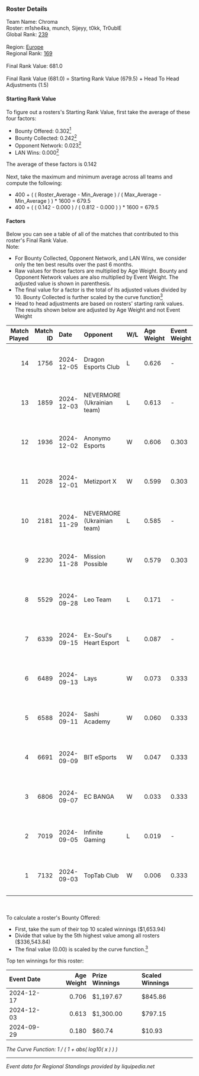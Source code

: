 ### Roster Details<br />
Team Name: Chroma<br />
Roster: m1she4ka, munch, Sijeyy, t0kk, Tr0ublE<br />
Global Rank: [239](../../standings_global_2025_03_01.md)<br />
<br />
Region: [Europe]( ../../standings_europe_2025_03_01.md)<br />
Regional Rank: [169]( ../../standings_europe_2025_03_01.md)<br />
<br />
Final Rank Value:  681.0<br />
<br />
Final Rank Value (681.0) = Starting Rank Value (679.5) + Head To Head Adjustments (1.5)<br />

#### Starting Rank Value<br />
To figure out a rosters's Starting Rank Value, first take the average of these four factors:<br />
- Bounty Offered: 0.302[<sup>1</sup>](#table2)
- Bounty Collected: 0.242[<sup>2</sup>](#table1)
- Opponent Network: 0.023[<sup>2</sup>](#table1)
- LAN Wins: 0.000[<sup>2</sup>](#table1)

The average of these factors is 0.142<br />
<br />
Next, take the maximum and minimum average across all teams and compute the following:<br />
- 400 + ( ( Roster_Average - Min_Average ) / ( Max_Average - Min_Average ) ) * 1600 = 679.5
- 400 + ( ( 0.142 - 0.000 ) / ( 0.812 - 0.000 ) ) * 1600 = 679.5


#### Factors<br />
Below you can see a table of all of the matches that contributed to this roster's Final Rank Value.<br />
Note:<br />

- For Bounty Collected, Opponent Network, and LAN Wins, we consider only the ten best results over the past 6 months.
- Raw values for those factors are multiplied by Age Weight. Bounty and Opponent Network values are also multiplied by Event Weight. The adjusted value is shown in parenthesis.
- The final value for a factor is the total of its adjusted values divided by 10. Bounty Collected is further scaled by the curve function[<sup>3</sup>](#curveFunction)
- Head to head adjustments are based on rosters' starting rank values. The results shown below are adjusted by Age Weight and not Event Weight
<span id="table1"></span><br />


| Match Played | Match ID | Date       | Opponent                   | W/L | Age Weight | Event Weight | Bounty Collected | Opponent Network | LAN Wins  | H2H Adj. | Roster                                 |
| -: | -: | :- | :- | :- | :- | :- | :- | :- | :- | -: | :- |
|           14 |     1756 | 2024-12-05 | Dragon Esports Club        | L   | 0.626      | -            | -                | -                | -         |    -9.73 | m1she4ka, munch, Sijeyy, t0kk, Tr0ublE |
|           13 |     1859 | 2024-12-03 | NEVERMORE (Ukrainian team) | L   | 0.613      | -            | -                | -                | -         |    -7.49 | m1she4ka, munch, Sijeyy, t0kk, Tr0ublE |
|           12 |     1936 | 2024-12-02 | Anonymo Esports            | W   | 0.606      | 0.303        | 0.038 (0.007)    | 0.771 (0.141)    | 0 (0.000) |    13.16 | m1she4ka, munch, Sijeyy, t0kk, Tr0ublE |
|           11 |     2028 | 2024-12-01 | Metizport X                | W   | 0.599      | 0.303        | 0.001 (0.000)    | 0.213 (0.039)    | 0 (0.000) |     8.37 | m1she4ka, munch, Sijeyy, t0kk, Tr0ublE |
|           10 |     2181 | 2024-11-29 | NEVERMORE (Ukrainian team) | L   | 0.585      | -            | -                | -                | -         |    -7.42 | m1she4ka, munch, Sijeyy, t0kk, Tr0ublE |
|            9 |     2230 | 2024-11-28 | Mission Possible           | W   | 0.579      | 0.303        | 0.000 (0.000)    | 0.273 (0.048)    | 0 (0.000) |     6.20 | m1she4ka, munch, Sijeyy, t0kk, Tr0ublE |
|            8 |     5529 | 2024-09-28 | Leo Team                   | L   | 0.171      | -            | -                | -                | -         |    -1.65 | m1she4ka, munch, Sijeyy, t0kk, Tr0ublE |
|            7 |     6339 | 2024-09-15 | Ex-Soul's Heart Esport     | L   | 0.087      | -            | -                | -                | -         |    -1.56 | m1she4ka, munch, Sijeyy, t0kk, Tr0ublE |
|            6 |     6489 | 2024-09-13 | Lays                       | W   | 0.073      | 0.333        | 0.000 (0.000)    | 0.007 (0.000)    | 0 (0.000) |     0.40 | m1she4ka, munch, Sijeyy, t0kk, Tr0ublE |
|            5 |     6588 | 2024-09-11 | Sashi Academy              | W   | 0.060      | 0.333        | 0.001 (0.000)    | 0.280 (0.006)    | 0 (0.000) |     0.96 | m1she4ka, munch, Sijeyy, t0kk, Tr0ublE |
|            4 |     6691 | 2024-09-09 | BIT eSports                | W   | 0.047      | 0.333        | 0.000 (0.000)    | 0.002 (0.000)    | 0 (0.000) |     0.34 | m1she4ka, munch, Sijeyy, t0kk, Tr0ublE |
|            3 |     6806 | 2024-09-07 | EC BANGA                   | W   | 0.033      | 0.333        | 0.000 (0.000)    | 0.059 (0.001)    | 0 (0.000) |     0.28 | m1she4ka, munch, Sijeyy, Tr0ublE, WOLF |
|            2 |     7019 | 2024-09-05 | Infinite Gaming            | L   | 0.019      | -            | -                | -                | -         |    -0.37 | m1she4ka, munch, Sijeyy, Tr0ublE, WOLF |
|            1 |     7132 | 2024-09-03 | TopTab Club                | W   | 0.006      | 0.333        | 0.000 (0.000)    | 0.002 (0.000)    | 0 (0.000) |     0.05 | m1she4ka, munch, Sijeyy, Tr0ublE, WOLF |

<br />
<span id="table2"></span><br />
To calculate a roster's Bounty Offered:<br />

- First, take the sum of their top 10 scaled winnings ($1,653.94)
- Divide that value by the 5th highest value among all rosters ($336,543.84)
- The final value (0.00) is scaled by the curve function.[<sup>3</sup>](#curveFunction)

Top ten winnings for this roster:<br />

| Event Date | Age Weight | Prize Winnings | Scaled Winnings |
| :- | -: | :- | :- |
| 2024-12-17 |      0.706 | $1,197.67      | $845.86         |
| 2024-12-03 |      0.613 | $1,300.00      | $797.15         |
| 2024-09-29 |      0.180 | $60.74         | $10.93          |


<span id="curveFunction"></span>_The Curve Function: 1 / ( 1 + abs( log10( x ) ) )_<br />

---
_Event data for Regional Standings provided by liquipedia.net_<br />
